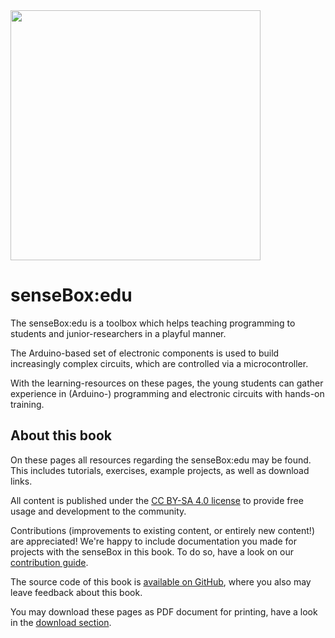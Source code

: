 <img src="https://raw.githubusercontent.com/sensebox/resources/master/images/sensebox_logo_neu.png" align="center" width="400"/>

# senseBox:edu
The senseBox:edu is a toolbox which helps teaching programming to students and junior-researchers in a playful manner.

The Arduino-based set of electronic components is used to build increasingly complex circuits, which are controlled via a microcontroller.

With the learning-resources on these pages, the young students can gather experience in (Arduino-) programming and electronic circuits with hands-on training.

## About this book
On these pages all resources regarding the senseBox:edu may be found.
This includes tutorials, exercises, example projects, as well as download links.

All content is published under the [CC BY-SA 4.0 license](https://creativecommons.org/licenses/by-sa/4.0/) to provide free usage and development to the community.

Contributions (improvements to existing content, or entirely new content!) are appreciated!
We're happy to include documentation you made for projects with the senseBox in this book.
To do so, have a look on our [contribution guide](contributing.md).

The source code of this book is [available on GitHub](https://github.com/sensebox/books), where you also may leave feedback about this book.

You may download these pages as PDF document for printing, have a look in the [download section](downloads.md#documentation-as-pdf).
